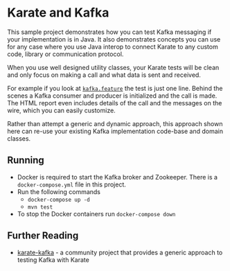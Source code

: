 # Karate and Kafka

This sample project demonstrates how you can test Kafka messaging if your implementation is in Java. It also demonstrates concepts you can use for any case where you use Java interop to connect Karate to any custom code, library or communication protocol.

When you use well designed utility classes, your Karate tests will be clean and only focus on making a call and what data is sent and received.

For example if you look at [`kafka.feature`](src/test/java/karate/kafka.feature) the test is just one line. Behind the scenes a Kafka consumer and producer is initialized and the call is made. The HTML report even includes details of the call and the messages on the wire, which you can easily customize.

Rather than attempt a generic and dynamic approach, this approach shown here can re-use your existing Kafka implementation code-base and domain classes.

## Running
* Docker is required to start the Kafka broker and Zookeeper. There is a `docker-compose.yml` file in this project.
* Run the following commands
  * `docker-compose up -d`
  * `mvn test`
* To stop the Docker containers run `docker-compose down`

## Further Reading
* [karate-kafka](https://github.com/Sdaas/karate-kafka) - a community project that provides a generic approach to testing Kafka with Karate
